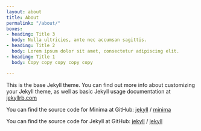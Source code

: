```yaml
---
layout: about
title: About
permalink: "/about/"
boxes:
- heading: Title 3
  body: Nulla ultricies, ante nec accumsan sagittis.
- heading: Title 2
  body: Lorem ipsum dolor sit amet, consectetur adipiscing elit.
- heading: Title 1
  body: Copy copy copy copy copy

---
```

This is the base Jekyll theme. You can find out more info about customizing your Jekyll theme, as well as basic Jekyll usage documentation at [jekyllrb.com](https://jekyllrb.com/)

You can find the source code for Minima at GitHub:
[jekyll][jekyll-organization] /
[minima](https://github.com/jekyll/minima)

You can find the source code for Jekyll at GitHub:
[jekyll][jekyll-organization] /
[jekyll](https://github.com/jekyll/jekyll)


[jekyll-organization]: https://github.com/jekyll
